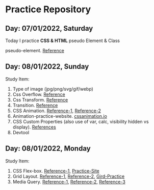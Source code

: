 # Practice Repository

## Day: 07/01/2022, Saturday

Today I practice __CSS & HTML__ pseudo Element & Class

pseudo-element. [Reference](https://www.w3schools.com/css/css_pseudo_elements.asp)

## Day: 08/01/2022, Sunday

Study Item:

1. Type of image (jpg/png/svg/gif/webp)
2. Css Overflow. [Reference](https://www.w3schools.com/css/css_overflow.asp)
3. Css Transform. [Reference](https://css-tricks.com/almanac/properties/t/transform/)
4. Transition. [Reference](https://css-tricks.com/almanac/properties/t/transition/)
5. CSS Animation. [Reference-1](https://css-tricks.com/almanac/properties/a/animation/), [Reference-2](https://web.dev/learn/css/animations/)
6. Animation-practice-website. [cssanimation.io](http://cssanimation.io/)
7. CSS Custom Properties (also use of var, calc, visibility hidden vs display). [References](https://css-tricks.com/a-complete-guide-to-custom-properties/)
8. Devtool

## Day: 08/01/2022, Monday

Study Item:

1. CSS Flex-box. [Reference-1](https://css-tricks.com/snippets/css/a-guide-to-flexbox/), [Practice-Site](https://flexboxfroggy.com/)
2. Grid Layout. [Reference-1](https://css-tricks.com/snippets/css/complete-guide-grid/), [Reference-2](https://learncssgrid.com/), [Gird-Practice](https://cssgridgarden.com/)
3. Media Query. [Reference-1](https://developer.mozilla.org/en-US/docs/Web/CSS/Media_Queries/Using_media_queries), [Reference-2](https://css-tricks.com/a-complete-guide-to-css-media-queries/), [Reference-3](https://stackdiary.com/css-media-queries/)
